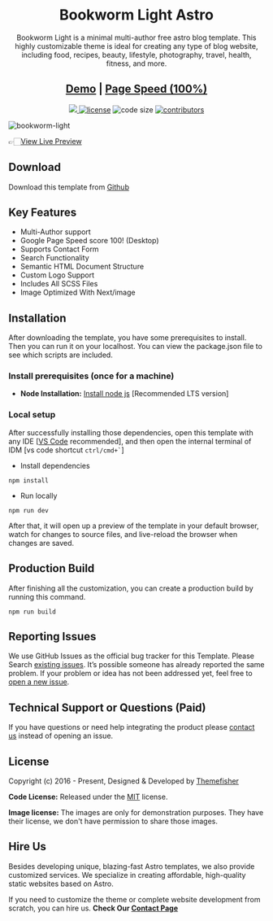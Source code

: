 <h1 align=center>Bookworm Light Astro</h1>
<p align=center>Bookworm Light is a minimal multi-author free astro blog template. This highly customizable theme is ideal for creating any type of blog website, including food, recipes, beauty, lifestyle, photography, travel, health, fitness, and more.</p>
<h2 align="center"> <a target="_blank" href="https://bookworm-light-astro.vercel.app/" rel="nofollow">Demo</a> | <a  target="_blank" href="https://pagespeed.web.dev/report?url=https%3A%2F%2Fbookworm-light-astro.vercel.app%2F&form_factor=desktop">Page Speed (100%)</a>
</h2>

<p align=center>
  <a href="https://github.com/withastro/astro/releases/tag/astro%402.0.11" alt="Contributors">
    <img src="https://img.shields.io/static/v1?label=ASTRO&message=2.0&color=000&logo=astro" />
  </a>

  <a href="https://github.com/themefisher/bookworm-light-astro/blob/main/LICENSE">
    <img src="https://img.shields.io/github/license/themefisher/bookworm-light-astro" alt="license"></a>

  <img src="https://img.shields.io/github/languages/code-size/themefisher/bookworm-light-astro" alt="code size">

  <a href="https://github.com/themefisher/bookworm-light-astro/graphs/contributors">
    <img src="https://img.shields.io/github/contributors/themefisher/bigspring-light-astro" alt="contributors"></a>
</p>

![bookworm-light](https://demo.gethugothemes.com/thumbnails/bookworm-light.png)

👉🏻[View Live Preview](https://bookworm-light-astro.vercel.app/)

<!-- download -->
## Download

Download this template from [Github](https://github.com/themefisher/bookworm-light-astro/archive/main.zip)

## Key Features

- Multi-Author support
- Google Page Speed score 100! (Desktop)
- Supports Contact Form
- Search Functionality
- Semantic HTML Document Structure
- Custom Logo Support
- Includes All SCSS Files
- Image Optimized With Next/image

<!-- installation -->
## Installation

After downloading the template, you have some prerequisites to install. Then you can run it on your localhost. You can view the package.json file to see which scripts are included.

### Install prerequisites (once for a machine)

- **Node Installation:** [Install node js](https://nodejs.org/en/download/) [Recommended LTS version]

### Local setup

After successfully installing those dependencies, open this template with any IDE [[VS Code](https://code.visualstudio.com/) recommended], and then open the internal terminal of IDM [vs code shortcut <code>ctrl/cmd+\`</code>]

- Install dependencies

```
npm install
```

- Run locally

```
npm run dev
```

After that, it will open up a preview of the template in your default browser, watch for changes to source files, and live-reload the browser when changes are saved.

## Production Build

After finishing all the customization, you can create a production build by running this command.

```
npm run build
```

<!-- reporting issue -->
## Reporting Issues

We use GitHub Issues as the official bug tracker for this Template. Please Search [existing issues](https://github.com/themefisher/bookworm-light-astro/issues). It’s possible someone has already reported the same problem.
If your problem or idea has not been addressed yet, feel free to [open a new issue](https://github.com/themefisher/bookworm-light-astro/issues).

<!-- support -->
## Technical Support or Questions (Paid)

If you have questions or need help integrating the product please [contact us](https://themefisher.com/contact) instead of opening an issue.

<!-- licence -->
## License

Copyright (c) 2016 - Present, Designed & Developed by [Themefisher](https://themefisher.com)

**Code License:** Released under the [MIT](https://github.com/themefisher/bookworm-light-astro/blob/main/LICENSE) license.

**Image license:** The images are only for demonstration purposes. They have their license, we don't have permission to share those images.

## Hire Us

Besides developing unique, blazing-fast Astro templates, we also provide customized services. We specialize in creating affordable, high-quality static websites based on Astro.

If you need to customize the theme or complete website development from scratch, you can hire us. **Check Our
[Contact Page](https://themefisher.com/contact)**
